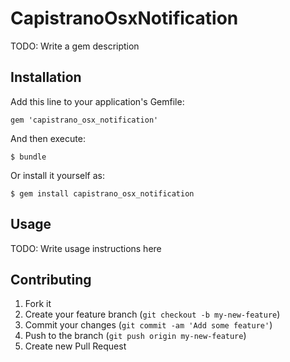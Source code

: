 # CapistranoOsxNotification

TODO: Write a gem description

## Installation

Add this line to your application's Gemfile:

    gem 'capistrano_osx_notification'

And then execute:

    $ bundle

Or install it yourself as:

    $ gem install capistrano_osx_notification

## Usage

TODO: Write usage instructions here

## Contributing

1. Fork it
2. Create your feature branch (`git checkout -b my-new-feature`)
3. Commit your changes (`git commit -am 'Add some feature'`)
4. Push to the branch (`git push origin my-new-feature`)
5. Create new Pull Request
